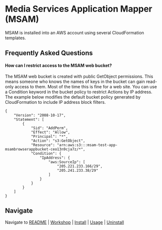 # Media Services Application Mapper (MSAM)

MSAM is installed into an AWS account using several CloudFormation templates.

## Frequently Asked Questions

#### How can I restrict access to the MSAM web bucket?

The MSAM web bucket is created with public GetObject permissions. This means someone who knows the names of keys in the bucket can gain read-only access to them. Most of the time this is fine for a web site. You can use a Condition keyword in the bucket policy to restrict Actions by IP address. The example below modifies the default bucket policy generated by CloudFormation to include IP address block filters.

```
{
    "Version": "2008-10-17",
    "Statement": [
        {
            "Sid": "AddPerm",
            "Effect": "Allow",
            "Principal": "*",
            "Action": "s3:GetObject",
            "Resource": "arn:aws:s3:::msam-test-app-msambrowserappbucket-ceo13n9cja7z/*",
            "Condition": {
                "IpAddress": {
                    "aws:SourceIp": [
                        "205.221.233.166/29",
                        "205.241.233.38/29"
                    ]
                }
            }
        }
    ]
}
```



## Navigate

Navigate to [README](README.md) | [Workshop](WORKSHOP.md) | [Install](INSTALL.md) | [Usage](USAGE.md) | [Uninstall](UNINSTALL.md)
